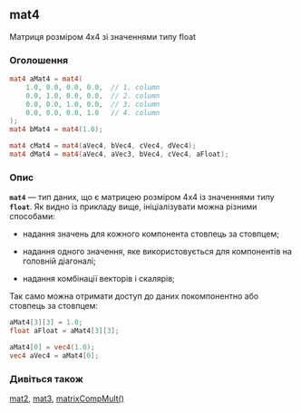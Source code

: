 ## mat4
Матриця розміром 4x4 зі значеннями типу float

### Оголошення
```glsl
mat4 aMat4 = mat4(
    1.0, 0.0, 0.0, 0.0,  // 1. column
    0.0, 1.0, 0.0, 0.0,  // 2. column
    0.0, 0.0, 1.0, 0.0,  // 3. column
    0.0, 0.0, 0.0, 1.0   // 4. column
);
mat4 bMat4 = mat4(1.0);

mat4 cMat4 = mat4(aVec4, bVec4, cVec4, dVec4);
mat4 dMat4 = mat4(aVec4, aVec3, bVec4, cVec4, aFloat);
```

### Опис
**```mat4```** — тип даних, що є матрицею розміром 4x4 із значеннями типу **`float`**. Як видно із прикладу вище, ініціалізувати можна різними способами:

- надання значень для кожного компонента стовпець за стовпцем;

- надання одного значення, яке використовується для компонентів на головній діагоналі;

- надання комбінації векторів і скалярів;

Так само можна отримати доступ до даних покомпонентно або стовпець за стовпцем:

```glsl
aMat4[3][3] = 1.0;
float aFloat = aMat4[3][3];

aMat4[0] = vec4(1.0);
vec4 aVec4 = aMat4[0];
```

### Дивіться також
[mat2](/glossary/?lan=ua&search=mat2), [mat3](/glossary/?lan=ua&search=mat3), [matrixCompMult()](/glossary/?lan=ua&search=matrixCompMult)

